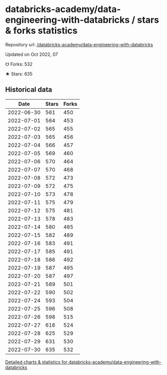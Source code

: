 # databricks-academy/data-engineering-with-databricks / stars & forks statistics

Repository url: [/databricks-academy/data-engineering-with-databricks](https://github.com/databricks-academy/data-engineering-with-databricks)

Updated on Oct 2022, 07

☋ Forks: 532

★ Stars: 635

## Historical data
| Date | Stars | Forks |
|------|-------|-------|
| 2022-06-30 | 561 | 450 | 
| 2022-07-01 | 564 | 453 | 
| 2022-07-02 | 565 | 455 | 
| 2022-07-03 | 565 | 456 | 
| 2022-07-04 | 566 | 457 | 
| 2022-07-05 | 569 | 460 | 
| 2022-07-06 | 570 | 464 | 
| 2022-07-07 | 570 | 468 | 
| 2022-07-08 | 572 | 473 | 
| 2022-07-09 | 572 | 475 | 
| 2022-07-10 | 573 | 478 | 
| 2022-07-11 | 575 | 479 | 
| 2022-07-12 | 575 | 481 | 
| 2022-07-13 | 578 | 483 | 
| 2022-07-14 | 580 | 485 | 
| 2022-07-15 | 582 | 489 | 
| 2022-07-16 | 583 | 491 | 
| 2022-07-17 | 585 | 491 | 
| 2022-07-18 | 586 | 492 | 
| 2022-07-19 | 587 | 495 | 
| 2022-07-20 | 587 | 497 | 
| 2022-07-21 | 589 | 501 | 
| 2022-07-22 | 590 | 502 | 
| 2022-07-24 | 593 | 504 | 
| 2022-07-25 | 596 | 508 | 
| 2022-07-26 | 598 | 515 | 
| 2022-07-27 | 616 | 524 | 
| 2022-07-28 | 625 | 529 | 
| 2022-07-29 | 631 | 530 | 
| 2022-07-30 | 635 | 532 | 


[Detailed charts & statistics for databricks-academy/data-engineering-with-databricks](https://reviewgithub.com/rep/databricks-academy/data-engineering-with-databricks)
